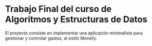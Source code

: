 # Trabajo Final del curso de Algoritmos y Estructuras de Datos

El proyecto consiste en implementar una aplicación minimalista para gestionar y controlar gastos, al estilo Monefy.

